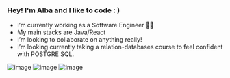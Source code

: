 ### Hey! I'm Alba and I like to code : )


- I’m currently working as a Software Engineer 👨‍💻
- My main stacks are Java/React 
- I’m looking to collaborate on anything really!
- I’m looking currently taking a relation-databases course 
to feel confident with POSTGRE SQL.

![image](https://user-images.githubusercontent.com/98627735/224582235-4e53dd3b-2779-4e8f-8647-0d553d8ed38e.png) 
![image](https://user-images.githubusercontent.com/98627735/224582342-d4d1a8ad-1249-434f-af7d-8844b069570c.png)
![image](https://user-images.githubusercontent.com/98627735/224582316-3be9a4a8-0871-4211-ba6f-d62e6c7cf580.png)





